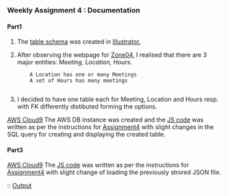 ### **Weekly Assignment 4 : Documentation**

#### Part1

1. The [table schema](https://github.com/aaditirokade/data-structures/blob/master/weekly_assignment4/part1_table%20schema-01.png) was created in [Illustrator.](https://www.adobe.com/products/illustrator.html?gclid=Cj0KCQjw9NbdBRCwARIsAPLsnFbCEp0dwqvl61sblmvqs_WvFJftp2ErJCCIAgs0cjeQhNi--OYVJEIaAgMXEALw_wcB&sdid=KKQML&mv=search&ef_id=Cj0KCQjw9NbdBRCwARIsAPLsnFbCEp0dwqvl61sblmvqs_WvFJftp2ErJCCIAgs0cjeQhNi--OYVJEIaAgMXEALw_wcB:G:s&s_kwcid=AL!3085!3!196928852568!e!!g!!adobe%20illustrator)

2. After observing the webpage for [Zone04,](https://parsons.nyc/aa/m04.html) I realised that there are 3 major entities: *Meeting, Location, Hours*.
   ``` A Meeting has one Location and one set of *Hours*
       A Location has one or many Meetings
       A set of Hours has many meetings
       
3. I decided to have one table each for Meeting, Location and Hours resp. with FK differently distibuted forming the options.


[AWS Cloud9](https://us-east-2.console.aws.amazon.com/cloud9/ide/0fbf7e67daae4743879fe3dc25da2986)
The AWS DB instance was created and the [JS code](https://github.com/aaditirokade/data-structures/blob/master/weekly_assignment4/index_part2.js) was written as per the instructions for [Assignment4](https://github.com/visualizedata/data-structures/blob/master/assignments/weekly_assignment_04.md) with slight changes in the SQL query for creating and displaying the created table.
   
#### Part3

[AWS Cloud9](https://us-east-2.console.aws.amazon.com/cloud9/ide/0fbf7e67daae4743879fe3dc25da2986)
The [JS code](https://github.com/aaditirokade/data-structures/blob/master/weekly_assignment4/index_part3.js) was written as per the instructions for [Assignment4](https://github.com/visualizedata/data-structures/blob/master/assignments/weekly_assignment_04.md) with slight change of loading the previously strored JSON file.

:: [Output](https://github.com/aaditirokade/data-structures/blob/master/weekly_assignment4/console_output.txt)
